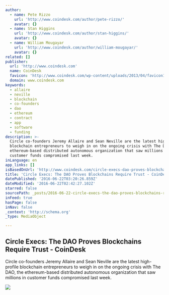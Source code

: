 ```yaml
---
author:
  - name: Pete Rizzo
    url: 'http://www.coindesk.com/author/pete-rizzo/'
    avatar: {}
  - name: Stan Higgins
    url: 'http://www.coindesk.com/author/stan-higgins/'
    avatar: {}
  - name: William Mougayar
    url: 'http://www.coindesk.com/author/william-mougayar/'
    avatar: {}
related: []
publisher:
  url: 'http://www.coindesk.com'
  name: CoinDesk
  favicon: 'http://www.coindesk.com/wp-content/uploads/2013/04/favicon1.ico?b6542b'
  domain: www.coindesk.com
keywords:
  - allaire
  - neville
  - blockchain
  - co-founders
  - dao
  - ethereum
  - contract
  - app
  - software
  - funding
description: >-
  Circle co-founders Jeremy Allaire and Sean Neville are the latest high-profile
  blockchain entrepreneurs to weigh in on the ongoing crisis with The DAO, the
  ethereum-based distributed autonomous organization that saw millions in
  customer funds compromised last week.
inLanguage: en
app_links: []
isBasedOnUrl: 'http://www.coindesk.com/circle-execs-dao-proves-blockchains-trust/'
title: 'Circle Execs: The DAO Proves Blockchains Require Trust - CoinDesk'
datePublished: '2016-06-22T03:20:26.859Z'
dateModified: '2016-06-22T02:42:27.102Z'
starred: false
sourcePath: _posts/2016-06-22-circle-execs-the-dao-proves-blockchains-require-trust-coi.md
inFeed: true
hasPage: false
inNav: false
_context: 'http://schema.org'
_type: MediaObject

---
```

<article style=""><h1>Circle Execs: The DAO Proves Blockchains Require Trust - CoinDesk</h1><p>Circle co-founders Jeremy Allaire and Sean Neville are the latest high-profile blockchain entrepreneurs to weigh in on the ongoing crisis with The DAO, the ethereum-based distributed autonomous organization that saw millions in customer funds compromised last week.</p><img src="http://media.coindesk.com/2016/06/Screen-Shot-2016-06-21-at-9.45.25-PM-e1466560174125.png" /></article>